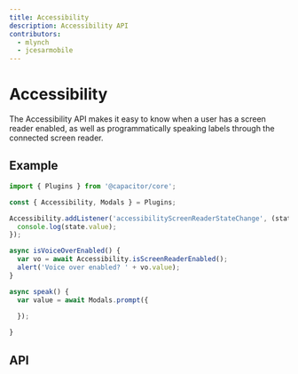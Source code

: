 ```yaml
---
title: Accessibility
description: Accessibility API
contributors:
  - mlynch
  - jcesarmobile
---
```


# Accessibility

The Accessibility API makes it easy to know when a user has a screen reader enabled, as well as programmatically speaking
labels through the connected screen reader.

## Example

```typescript
import { Plugins } from '@capacitor/core';

const { Accessibility, Modals } = Plugins;

Accessibility.addListener('accessibilityScreenReaderStateChange', (state) => {
  console.log(state.value);
});

async isVoiceOverEnabled() {
  var vo = await Accessibility.isScreenReaderEnabled();
  alert('Voice over enabled? ' + vo.value);
}

async speak() {
  var value = await Modals.prompt({
    
  });

}
```

## API
